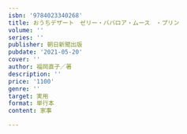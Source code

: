 ```yaml
---
isbn: '9784023340268'
title: おうちデザート　ゼリー・ババロア・ムース　・プリン
volume: ''
series: ''
publisher: 朝日新聞出版
pubdate: '2021-05-20'
cover: ''
author: 福岡直子／著
description: ''
price: '1100'
genre: ''
target: 実用
format: 単行本
content: 家事

---
```

